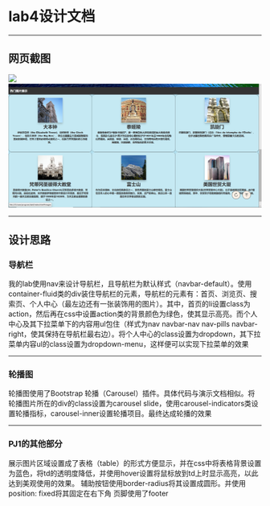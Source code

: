lab4设计文档
==========

-------------------

## 网页截图
![](images\picture\picture1.PNG)
![](images\picture\picture2.PNG)

-------------------

## 设计思路
### 导航栏
我的lab使用nav来设计导航栏，且导航栏为默认样式（navbar-default）。使用container-fluid类的div装住导航栏的元素，导航栏的元素有：首页、浏览页、搜索页、个人中心（最左边还有一张装饰用的图片）。其中，首页的li设置class为action，然后再在css中设置action类的背景颜色为绿色，使其显示高亮。而个人中心及其下拉菜单下的内容用ul包住（样式为nav navbar-nav nav-pills navbar-right，使其保持在导航栏最右边）。将个人中心的class设置为dropdown，其下拉菜单内容ul的class设置为dropdown-menu，这样便可以实现下拉菜单的效果

-------------------

### 轮播图
轮播图使用了Bootstrap 轮播（Carousel）插件。具体代码与演示文档相似。将轮播图片所在的div的class设置为carousel slide，使用carousel-indicators类设置轮播指标，carousel-inner设置轮播项目。最终达成轮播的效果

-------------------

### PJ1的其他部分
展示图片区域设置成了表格（table）的形式方便显示，并在css中将表格背景设置为蓝色，将td的透明度降低，并使用hover设置将鼠标放到td上时显示高亮，以此达到美观使用的效果。
辅助按钮使用border-radius将其设置成圆形。并使用position: fixed将其固定在右下角
页脚使用了footer

